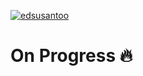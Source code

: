 [![edsusantoo](https://circleci.com/gh/edsusantoo/submission-dicoding-made.svg?style=svg)](https://circleci.com/gh/edsusantoo/submission-dicoding-made)

# On Progress 🔥
